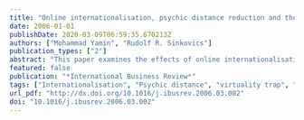 ```yaml
---
title: "Online internationalisation, psychic distance reduction and the virtuality trap"
date: 2006-01-01
publishDate: 2020-03-09T06:59:35.670213Z
authors: ["Mohammad Yamin", "Rudolf R. Sinkovics"]
publication_types: ["2"]
abstract: "This paper examines the effects of online internationalisation on the psychic distance perceptions of internationalising firms. Building on extant internationalisation literatures and exploratory interviews, we generate four propositions positing effects of online internationalisation on psychic distance. The propositions indicate a reduction of psychic distance as a result of experience with online internationalisation. Additionally however, the possibility of a 'virtuality trap', essentially the online analogue of the psychic distance paradox, is also indicated."
featured: false
publication: "*International Business Review*"
tags: ["Internationalisation", "Psychic distance", "virtuality trap", "paradox", ""]
url_pdf: "http://dx.doi.org/10.1016/j.ibusrev.2006.03.002"
doi: "10.1016/j.ibusrev.2006.03.002"
---
```


